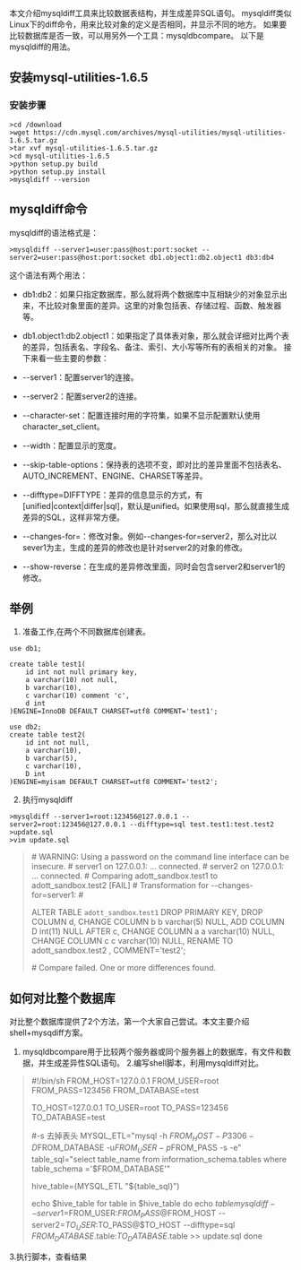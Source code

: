 
本文介绍mysqldiff工具来比较数据表结构，并生成差异SQL语句。
mysqldiff类似Linux下的diff命令，用来比较对象的定义是否相同，并显示不同的地方。
如果要比较数据库是否一致，可以用另外一个工具：mysqldbcompare。
以下是mysqldiff的用法。
## 安装mysql-utilities-1.6.5
### 安装步骤
```
>cd /download
>wget https://cdn.mysql.com/archives/mysql-utilities/mysql-utilities-1.6.5.tar.gz
>tar xvf mysql-utilities-1.6.5.tar.gz
>cd mysql-utilities-1.6.5
>python setup.py build
>python setup.py install
>mysqldiff --version
```
## mysqldiff命令
mysqldiff的语法格式是：
```
>mysqldiff --server1=user:pass@host:port:socket --server2=user:pass@host:port:socket db1.object1:db2.object1 db3:db4
```
这个语法有两个用法：

- db1:db2：如果只指定数据库，那么就将两个数据库中互相缺少的对象显示出来，不比较对象里面的差异。这里的对象包括表、存储过程、函数、触发器等。
- db1.object1:db2.object1：如果指定了具体表对象，那么就会详细对比两个表的差异，包括表名、字段名、备注、索引、大小写等所有的表相关的对象。
接下来看一些主要的参数：

- --server1：配置server1的连接。
- --server2：配置server2的连接。
- --character-set：配置连接时用的字符集，如果不显示配置默认使用character_set_client。
- --width：配置显示的宽度。
- --skip-table-options：保持表的选项不变，即对比的差异里面不包括表名、AUTO_INCREMENT、ENGINE、CHARSET等差异。
- --difftype=DIFFTYPE：差异的信息显示的方式，有[unified|context|differ|sql]，默认是unified。如果使用sql，那么就直接生成差异的SQL，这样非常方便。
- --changes-for=：修改对象。例如--changes-for=server2，那么对比以sever1为主，生成的差异的修改也是针对server2的对象的修改。
- --show-reverse：在生成的差异修改里面，同时会包含server2和server1的修改。

## 举例
 1. 准备工作,在两个不同数据库创建表。
```
use db1;
 
create table test1(
    id int not null primary key,
    a varchar(10) not null,
    b varchar(10),
    c varchar(10) comment 'c',
    d int
)ENGINE=InnoDB DEFAULT CHARSET=utf8 COMMENT='test1';
 
use db2;
create table test2(
    id int not null,
    a varchar(10),
    b varchar(5),
    c varchar(10),
    D int
)ENGINE=myisam DEFAULT CHARSET=utf8 COMMENT='test2';
```
 2. 执行mysqldiff
```
>mysqldiff --server1=root:123456@127.0.0.1 --server2=root:123456@127.0.0.1 --difftype=sql test.test1:test.test2 >update.sql
>vim update.sql
```
>  \# WARNING: Using a password on the command line interface can be insecure.
> \# server1 on 127.0.0.1: ... connected.
> \# server2 on 127.0.0.1: ... connected.
> \# Comparing adott_sandbox.test1 to adott_sandbox.test2             [FAIL]
> \# Transformation for --changes-for=server1:
> \#
> 
> ALTER TABLE `adott_sandbox`.`test1` 
>   DROP PRIMARY KEY, 
>   DROP COLUMN d, 
>   CHANGE COLUMN b b varchar(5) NULL, 
>   ADD COLUMN D int(11) NULL AFTER c, 
>   CHANGE COLUMN a a varchar(10) NULL, 
>   CHANGE COLUMN c c varchar(10) NULL, 
> RENAME TO adott_sandbox.test2 
> , COMMENT='test2';
> 
> \# Compare failed. One or more differences found.


## 如何对比整个数据库
 对比整个数据库提供了2个方法，第一个大家自己尝试。本文主要介绍shell+mysqdiff方案。
 1. mysqldbcompare用于比较两个服务器或同个服务器上的数据库，有文件和数据，并生成差异性SQL语句。
 2.编写shell脚本，利用mysqldiff对比。
 > #!/bin/sh
> FROM_HOST=127.0.0.1
> FROM_USER=root
> FROM_PASS=123456
> FROM_DATABASE=test
> 
> TO_HOST=127.0.0.1
> TO_USER=root
> TO_PASS=123456
> TO_DATABASE=test
> 
> #-s 去掉表头
> MYSQL_ETL="mysql -h $FROM_HOST -P3306 -D$FROM_DATABASE -u$FROM_USER -p$FROM_PASS -s -e"
> table_sql="select table_name from information_schema.tables where table_schema ='$FROM_DATABASE'"
> 
> hive_table=$($MYSQL_ETL "${table_sql}")
> 
> echo $hive_table
> for table in $hive_table
> do
> echo $table
> mysqldiff --server1=$FROM_USER:$FROM_PASS@$FROM_HOST --server2=$TO_USER:$TO_PASS@$TO_HOST --difftype=sql $FROM_DATABASE.$table:$TO_DATABASE.$table >> update.sql
> done

 3.执行脚本，查看结果